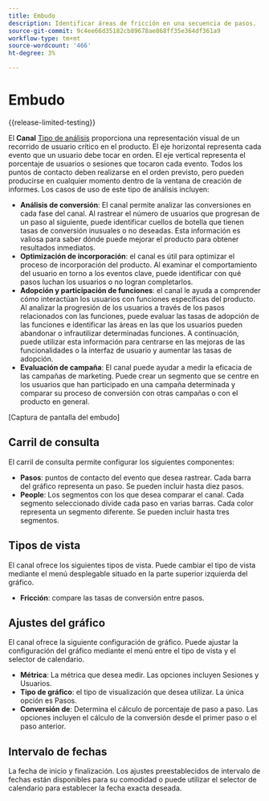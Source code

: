 ```yaml
---
title: Embudo
description: Identificar áreas de fricción en una secuencia de pasos.
source-git-commit: 9c4ee66d35182cb89678ae868ff35e364df361a9
workflow-type: tm+mt
source-wordcount: '466'
ht-degree: 3%

---
```


# Embudo

{{release-limited-testing}}

El **Canal** [Tipo de análisis](overview.md) proporciona una representación visual de un recorrido de usuario crítico en el producto. El eje horizontal representa cada evento que un usuario debe tocar en orden. El eje vertical representa el porcentaje de usuarios o sesiones que tocaron cada evento. Todos los puntos de contacto deben realizarse en el orden previsto, pero pueden producirse en cualquier momento dentro de la ventana de creación de informes. Los casos de uso de este tipo de análisis incluyen:

* **Análisis de conversión**: El canal permite analizar las conversiones en cada fase del canal. Al rastrear el número de usuarios que progresan de un paso al siguiente, puede identificar cuellos de botella que tienen tasas de conversión inusuales o no deseadas. Esta información es valiosa para saber dónde puede mejorar el producto para obtener resultados inmediatos.
* **Optimización de incorporación**: el canal es útil para optimizar el proceso de incorporación del producto. Al examinar el comportamiento del usuario en torno a los eventos clave, puede identificar con qué pasos luchan los usuarios o no logran completarlos.
* **Adopción y participación de funciones**: el canal le ayuda a comprender cómo interactúan los usuarios con funciones específicas del producto. Al analizar la progresión de los usuarios a través de los pasos relacionados con las funciones, puede evaluar las tasas de adopción de las funciones e identificar las áreas en las que los usuarios pueden abandonar o infrautilizar determinadas funciones. A continuación, puede utilizar esta información para centrarse en las mejoras de las funcionalidades o la interfaz de usuario y aumentar las tasas de adopción.
* **Evaluación de campaña**: El canal puede ayudar a medir la eficacia de las campañas de marketing. Puede crear un segmento que se centre en los usuarios que han participado en una campaña determinada y comparar su proceso de conversión con otras campañas o con el producto en general.

[Captura de pantalla del embudo]

## Carril de consulta

El carril de consulta permite configurar los siguientes componentes:

* **Pasos**: puntos de contacto del evento que desea rastrear. Cada barra del gráfico representa un paso. Se pueden incluir hasta diez pasos.
* **People**: Los segmentos con los que desea comparar el canal. Cada segmento seleccionado divide cada paso en varias barras. Cada color representa un segmento diferente. Se pueden incluir hasta tres segmentos.

## Tipos de vista

El canal ofrece los siguientes tipos de vista. Puede cambiar el tipo de vista mediante el menú desplegable situado en la parte superior izquierda del gráfico.

* **Fricción**: compare las tasas de conversión entre pasos.

## Ajustes del gráfico

El canal ofrece la siguiente configuración de gráfico. Puede ajustar la configuración del gráfico mediante el menú entre el tipo de vista y el selector de calendario.

* **Métrica**: La métrica que desea medir. Las opciones incluyen Sesiones y Usuarios.
* **Tipo de gráfico**: el tipo de visualización que desea utilizar. La única opción es Pasos.
* **Conversión de**: Determina el cálculo de porcentaje de paso a paso. Las opciones incluyen el cálculo de la conversión desde el primer paso o el paso anterior.

## Intervalo de fechas

La fecha de inicio y finalización. Los ajustes preestablecidos de intervalo de fechas están disponibles para su comodidad o puede utilizar el selector de calendario para establecer la fecha exacta deseada.
